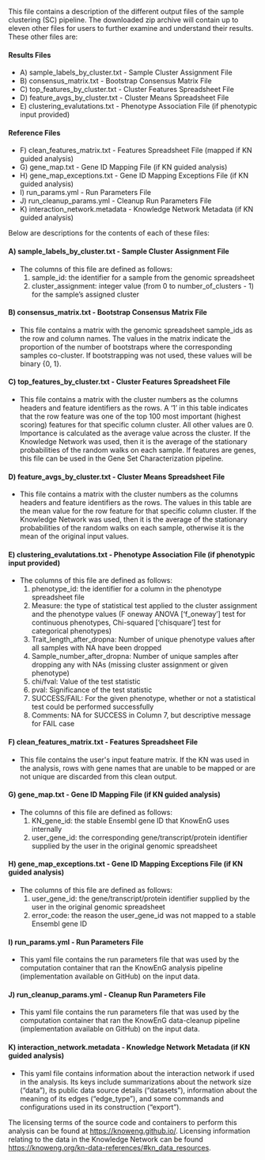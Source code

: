 This file contains a description of the different output files of the sample clustering (SC) pipeline. The downloaded zip archive will contain up to eleven other files for users to further examine and understand their results.  These other files are:

#### Results Files
- A) sample_labels_by_cluster.txt - Sample Cluster Assignment File
- B) consensus_matrix.txt - Bootstrap Consensus Matrix File 
- C) top_features_by_cluster.txt - Cluster Features Spreadsheet File
- D) feature_avgs_by_cluster.txt - Cluster Means Spreadsheet File
- E) clustering_evalutations.txt - Phenotype Association File (if phenotypic input provided)

#### Reference Files
- F) clean_features_matrix.txt - Features Spreadsheet File (mapped if KN guided analysis)
- G) gene_map.txt - Gene ID Mapping File (if KN guided analysis)
- H) gene_map_exceptions.txt - Gene ID Mapping Exceptions File (if KN guided analysis)
- I) run_params.yml - Run Parameters File
- J) run_cleanup_params.yml - Cleanup Run Parameters File
- K) interaction_network.metadata - Knowledge Network Metadata (if KN guided analysis)

Below are descriptions for the contents of each of these files:

#### A) sample_labels_by_cluster.txt - Sample Cluster Assignment File 
- The columns of this file are defined as follows:
  1) sample_id: the identifier for a sample from the genomic spreadsheet
  2) cluster_assignment: integer value (from 0 to number_of_clusters - 1) for the sample’s assigned cluster 

#### B) consensus_matrix.txt - Bootstrap Consensus Matrix File   
- This file contains a matrix with the genomic spreadsheet sample_ids as the row and column names.  The values in the matrix indicate the proportion of the number of bootstraps where the corresponding samples co-cluster.  If bootstrapping was not used, these values will be binary {0, 1}. 

#### C) top_features_by_cluster.txt - Cluster Features Spreadsheet File
- This file contains a matrix with the cluster numbers as the columns headers and feature identifiers as the rows. A ‘1’ in this table indicates that the row feature was one of the top 100 most important (highest scoring) features for that specific column cluster.  All other values are 0.  Importance is calculated as the average value across the cluster.  If the Knowledge Network was used, then it is the average of the stationary probabilities of the random walks on each sample. If features are genes, this file can be used in the Gene Set Characterization pipeline.

#### D) feature_avgs_by_cluster.txt - Cluster Means Spreadsheet File
- This file contains a matrix with the cluster numbers as the columns headers and feature identifiers as the rows. The values in this table are the mean value for the row feature for that specific column cluster. If the Knowledge Network was used, then it is the average of the stationary probabilities of the random walks on each sample, otherwise it is the mean of the original input values.

#### E) clustering_evalutations.txt - Phenotype Association File (if phenotypic input provided)
- The columns of this file are defined as follows:
  1) phenotype_id: the identifier for a column in the phenotype spreadsheet file
  2) Measure: the type of statistical test applied to the cluster assignment and the phenotype values (F oneway ANOVA [‘f_oneway’] test for continuous phenotypes, Chi-squared [‘chisquare’] test for categorical phenotypes)
  3) Trait_length_after_dropna: Number of unique phenotype values after all samples with NA have been dropped
  4) Sample_number_after_dropna: Number of unique samples after dropping any with NAs (missing cluster assignment or given phenotype)
  5) chi/fval: Value of the test statistic
  6) pval: Significance of the test statistic
  7) SUCCESS/FAIL: For the given phenotype, whether or not a statistical test could be performed successfully
  8) Comments: NA for SUCCESS in Column 7, but descriptive message for FAIL case

#### F) clean_features_matrix.txt - Features Spreadsheet File
- This file contains the user's input feature matrix. If the KN was used in the analysis, rows with gene names that are unable to be mapped or are not unique are discarded from this clean output.

#### G) gene_map.txt - Gene ID Mapping File (if KN guided analysis)
- The columns of this file are defined as follows:
    1) KN_gene_id: the stable Ensembl gene ID that KnowEnG uses internally
    2) user_gene_id: the corresponding gene/transcript/protein identifier supplied by the user in the original genomic spreadsheet

#### H) gene_map_exceptions.txt - Gene ID Mapping Exceptions File (if KN guided analysis)
- The columns of this file are defined as follows:
  1) user_gene_id: the gene/transcript/protein identifier supplied by the user in the original genomic spreadsheet
  2) error_code: the reason the user_gene_id was not mapped to a stable Ensembl gene ID

#### I) run_params.yml - Run Parameters File
- This yaml file contains the run parameters file that was used by the computation container that ran the KnowEnG analysis pipeline (implementation available on GitHub) on the input data.

#### J) run_cleanup_params.yml - Cleanup Run Parameters File
- This yaml file contains the run parameters file that was used by the computation container that ran the KnowEnG data-cleanup pipeline (implementation available on GitHub) on the input data.

#### K) interaction_network.metadata - Knowledge Network Metadata (if KN guided analysis)
- This yaml file contains information about the interaction network if used in the analysis.  Its keys include summarizations about the network size (“data”), its public data source details (“datasets”), information about the meaning of its edges (“edge_type”), and some commands and configurations used in its construction (“export”).

The licensing terms of the source code and containers to perform this analysis can be found at https://knoweng.github.io/. Licensing information relating to the data in the Knowledge Network can be found https://knoweng.org/kn-data-references/#kn_data_resources. 
